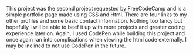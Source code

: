 This project was the second project requested by FreeCodeCamp and is a simple portfolio page made using CSS and Html. There are four links to my other profiles and some basic contact information. Nothing too fancy but hopefully I will be able to beef it up with more projects and greater coding experience later on. Again, I used CodePen while building this project and once again ran into complications when viewing the html code externally. I may be inclined to not use CodePen in the future.
